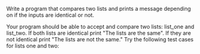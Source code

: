Write a program that compares two lists and prints a message depending on if the inputs are identical or not.

Your program should be able to accept and compare two lists: list_one and list_two. If both lists are identical print "The lists are the same". If they are not identical print "The lists are not the same." Try the following test cases for lists one and two:

